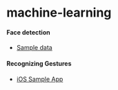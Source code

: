 # machine-learning


#### Face detection
- [Sample data](https://www.kaggle.com/datasets/dataturks/face-detection-in-images)


#### Recognizing Gestures
- [iOS Sample App](https://developer.apple.com/tutorials/sample-apps/getstartedwithmachinelearning-recognizegestures)
